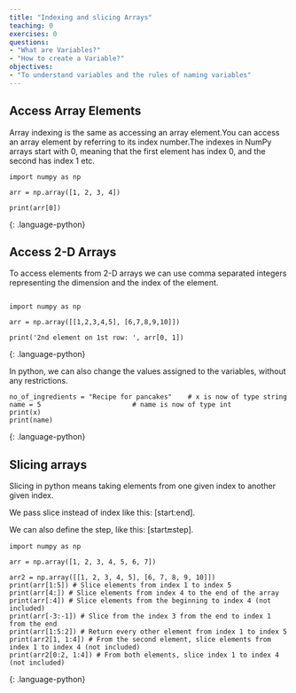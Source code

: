 ```yaml
---
title: "Indexing and slicing Arrays"
teaching: 0
exercises: 0
questions:
- "What are Variables?"
- "How to create a Variable?"
objectives:
- "To understand variables and the rules of naming variables"
---
```


## Access Array Elements

Array indexing is the same as accessing an array element.You can access an array element by referring to its index number.The indexes in NumPy arrays start with 0, meaning that the first element has index 0, and the second has index 1 etc.

~~~
import numpy as np

arr = np.array([1, 2, 3, 4])

print(arr[0])
~~~
{: .language-python}


## Access 2-D Arrays

To access elements from 2-D arrays we can use comma separated integers representing the dimension and the index of the element.

~~~

import numpy as np

arr = np.array([[1,2,3,4,5], [6,7,8,9,10]])

print('2nd element on 1st row: ', arr[0, 1])
~~~
{: .language-python}

In python, we can also change the values assigned to the variables, without any restrictions.

~~~
no_of_ingredients = "Recipe for pancakes"    # x is now of type string
name = 5                       # name is now of type int
print(x)
print(name)
~~~
{: .language-python}

## Slicing arrays

Slicing in python means taking elements from one given index to another given index.

We pass slice instead of index like this: [start:end].

We can also define the step, like this: [start:end:step].

~~~
import numpy as np

arr = np.array([1, 2, 3, 4, 5, 6, 7])

arr2 = np.array([[1, 2, 3, 4, 5], [6, 7, 8, 9, 10]])
print(arr[1:5]) # Slice elements from index 1 to index 5
print(arr[4:]) # Slice elements from index 4 to the end of the array
print(arr[:4]) # Slice elements from the beginning to index 4 (not included)
print(arr[-3:-1]) # Slice from the index 3 from the end to index 1 from the end
print(arr[1:5:2]) # Return every other element from index 1 to index 5
print(arr2[1, 1:4]) # From the second element, slice elements from index 1 to index 4 (not included)
print(arr2[0:2, 1:4]) # From both elements, slice index 1 to index 4 (not included)
~~~
{: .language-python}


